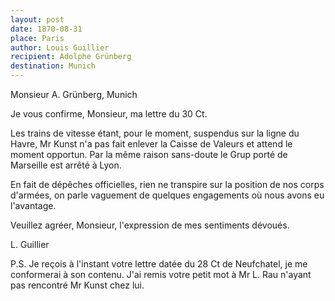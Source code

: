 ```yaml
---
layout: post
date: 1870-08-31
place: Paris
author: Louis Guillier
recipient: Adolphe Grünberg
destination: Munich
---
```


Monsieur A. Grünberg, Munich


Je vous confirme, Monsieur, ma lettre du 30 Ct.

Les trains de vitesse étant, pour le moment, suspendus sur la ligne du Havre,
Mr Kunst n'a pas fait enlever la Caisse de Valeurs et attend le moment
opportun. Par la même raison sans-doute le Grup porté de Marseille est arrêté
à Lyon.

En fait de dépêches officielles, rien ne transpire sur la position de nos corps
d'armées, on parle vaguement de quelques engagements où nous avons eu
l'avantage.

Veuillez agréer, Monsieur, l'expression de mes sentiments dévoués.

L. Guillier

P.S. Je reçois à l'instant votre lettre datée du 28 Ct de Neufchatel, je me
conformerai à son contenu. J'ai remis votre petit mot à Mr L. Rau n'ayant pas
rencontré Mr Kunst chez lui.
